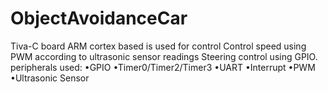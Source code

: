 # ObjectAvoidanceCar

Tiva-C board ARM cortex based is used for control
Control speed using PWM according to ultrasonic sensor readings Steering control using GPIO. 
peripherals used:
•GPIO 
•Timer0/Timer2/Timer3 
•UART 
•Interrupt 
•PWM 
•Ultrasonic Sensor
